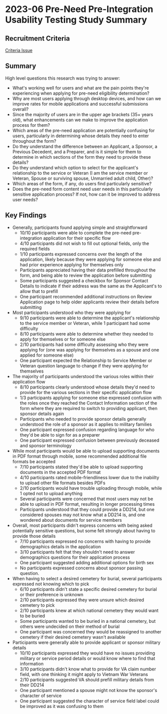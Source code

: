 # 2023-06 Pre-Need Pre-Integration Usability Testing Study Summary

## Recruitment Criteria 
[Criteria Issue](https://github.com/department-of-veterans-affairs/va.gov-research-repository/issues/323) 

## Summary

High level questions this research was trying to answer:

- What's working well for users and what are the pain points they're experiencing when applying for pre-need eligibility determination?
- Why are most users applying through desktop devices, and how can we improve rates for mobile applications and successful submissions overall?
- Since the majority of users are in the upper age brackets (35+ years old), what enhancements can we make to improve the application process for them?
- Which areas of the pre-need application are potentially confusing for users, particularly in determining whose details they need to enter throughout the form?
- Do they understand the difference between an Applicant, a Sponsor, a Previous Decedent, and a Preparer, and is it simple for them to determine in which sections of the form they need to provide these details?
- Do they understand which option to select for the applicant's relationship to the service or Veteran (I am the service member or Veteran, Spouse or surviving spouse, Unmarried adult child, Other)?
- Which areas of the form, if any, do users find particularly sensitive?
- Does the pre-need form content need user needs in this particularly sensitive application process? If not, how can it be improved to address user needs?

## Key Findings

- Generally, participants found applying simple and straightforward 
    - 10/10 participants were able to complete the pre-need pre-integration application for their specific flow 
    - 4/10 participants did not wish to fill out optional fields, only the required fields 
    - 1/10 participants expressed concerns over the length of the application, likely because they were applying for someone else and had prior experience applying for themselves only 
    - Participants appreciated having their data prefilled throughout the form, and being able to review the application before submitting 
    - Some participants suggested a checkbox for Sponsor Contact Details to indicate if their address was the same as the Applicant's to allow that to prefill 
    - One participant recommended additional instructions on Review Application page to help older applicants review their details before submitting
- Most participants understood who they were applying for 
    - 9/10 participants were able to determine the applicant's relationship to the service member or Veteran, while 1 participant had some difficulty 
    - 8/10 participants were able to determine whether they needed to apply for themselves or for someone else 
    - 2/10 participants had some difficulty assessing who they were applying for (one was applying for themselves as a spouse and one applied for someone else) 
    - One participant expected the Relationship to Service Member or Veteran question language to change if they were applying for themselves
- The majority of participants understood the various roles within their application flow 
    - 8/10 participants clearly understood whose details they'd need to provide for the various sections in their specific application flow 
    - 1/3 participants applying for someone else expressed confusion with the roles once they reached the Contact Information section of the form where they are required to switch to providing applicant, then sponsor details again
    - Participants who needed to provide sponsor details generally understood the role of a sponsor as it applies to military families 
    - One participant expressed confusion regarding language for who they'd be able to sign for as a preparer 
    - One participant expressed confusion between previously deceased and sponsor terminology
- While most participants would be able to upload supporting documents in PDF format through mobile, some recommended additional file formats be accepted 
    - 7/10 participants stated they'd be able to upload supporting documents in the accepted PDF format 
    - 4/10 participants rated mobile-friendliness lower due to the inabiilty to upload other file formats besides PDFs 
    - 2/10 participants would have trouble uploading through mobile, while 1 opted not to upload anything 
    - Several participants were concerned that most users may not be able to upload in PDF format, resulting in longer processing times 
    - Participants understood that they could provide a DD214, but one considered spouses may not know what a DD214 is, and one wondered about documents for service members
- Overall, most participants didn't express concerns with being asked potentially sensitive questions, but some felt strongly about having to provide those details 
    - 7/10 participants expressed no concerns with having to provide demographics details in the application 
    - 3/10 participants felt that they shouldn't need to answer demographics questions for their application process 
    - One participant suggested adding additional options for birth sex 
    - No participants expressed concerns about sponsor passing question.
- When having to select a desired cemetery for burial, several participants expressed not knowing which to pick 
    - 6/10 participants didn't state a specific desired cemetery for burial or their preference is unknown 
    - 2/10 participants expressed they were unsure which desired cemetery to pick 
    - 2/10 participants knew at which national cemetery they would want to be buried 
    - Some participants wanted to be buried in a national cemetery, but others were undecided on their method of burial 
    - One participant was concerned they would be reassigned to another cemetery if their desired cemetery wasn't available
- Participants were generally able to provide applicant or sponsor military details
    - 10/10 participants expressed they would have no issues providing military or service period details or would know where to find that information 
    - 3/10 participants didn't know what to provide for VA claim number field, with one thinking it might apply to Vietnam War Veterans 
    - 2/10 participants suggested VA should prefill military details from their DD214 
    - One participant mentioned a spouse might not know the sponsor's character of service 
    - One participant suggested the character of service field label could be improved as it was confusing to them
